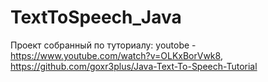 # TextToSpeech_Java
Проект собранный по туториалу:  youtobe - https://www.youtube.com/watch?v=OLKxBorVwk8, https://github.com/goxr3plus/Java-Text-To-Speech-Tutorial
